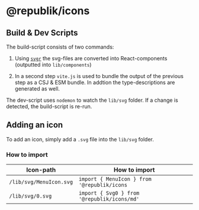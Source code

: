 # @republik/icons

## Build & Dev Scripts

The build-script consists of two commands:

1. Using [`svgr`](https://react-svgr.com/) the svg-files are converted into React-components (outputted into `lib/components`)

2. In a second step `vite.js` is used to bundle the output of the previous step as a CSJ & ESM bundle. In addtion the type-descriptions are generated as well.

The dev-script uses `nodemon` to watch the `lib/svg` folder. If a change is detected, the build-script is re-run.

## Adding an icon

To add an icon, simply add a `.svg` file into the `lib/svg` folder.

### How to import

| Icon-path | How to import |
| ------- | ------- |
| `/lib/svg/MenuIcon.svg` | `import { MenuIcon } from '@republik/icons` |
| `/lib/svg/0.svg` | `import { Svg0 } from '@republik/icons/md'` |
